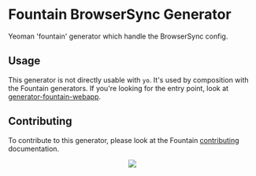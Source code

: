 # Fountain BrowserSync Generator

Yeoman 'fountain' generator which handle the BrowserSync config.

## Usage

This generator is not directly usable with `yo`. It's used by composition with the Fountain generators. If you're looking for the entry point, look at [generator-fountain-webapp](https://github.com/FountainJS/generator-fountain-webapp).

## Contributing

To contribute to this generator, please look at the Fountain [contributing](https://github.com/FountainJS/fountain/blob/master/CONTRIBUTING.md) documentation.

<div style="text-align: center;"><img src="http://fountainjs.io/assets/imgs/fountain.png" /></div>
